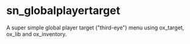 # sn_globalplayertarget
A super simple global player target ("third-eye") menu using ox_target, ox_lib and ox_inventory.
